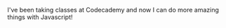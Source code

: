 I've been taking classes at Codecademy and now I can do more amazing things with Javascript!

<script>
var txt;
var r = confirm("Press a button!");
if (r == true) {
    txt = "You pressed OK!";
} else {
    txt = "You pressed Cancel!";
}
</script>
